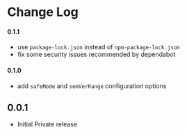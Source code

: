 # Change Log

#### 0.1.1

- use `package-lock.json` instead of `npm-package-lock.json`
- fix some security issues recommended by dependabot

#### 0.1.0

- add `safeMode` and `semVerRange` configuration options

## 0.0.1

- Initial Private release
